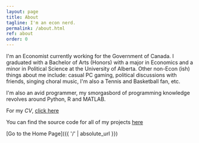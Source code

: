 ```yaml
---
layout: page
title: About
tagline: I'm an econ nerd.
permalink: /about.html
ref: about
order: 0
---
```


I'm an Economist currently working for the Government of Canada. I graduated with a Bachelor of Arts (Honors) with a major in Economics and a minor in Political Science at the University of Alberta. Other non-Econ (ish) things about me include: casual PC gaming, political discussions with friends, singing choral music, I'm also a Tennis and Basketball fan, etc. 

I'm also an avid programmer, my smorgasbord of programming knowledge revolves around Python, R and MATLAB.

For my _CV_, [click here](https://github.com/lorepirri/cayman-blog)

You can find the source code for all of my projects [here](https://github.com/soy-leroy)

[Go to the Home Page]({{ '/' | absolute_url }})
